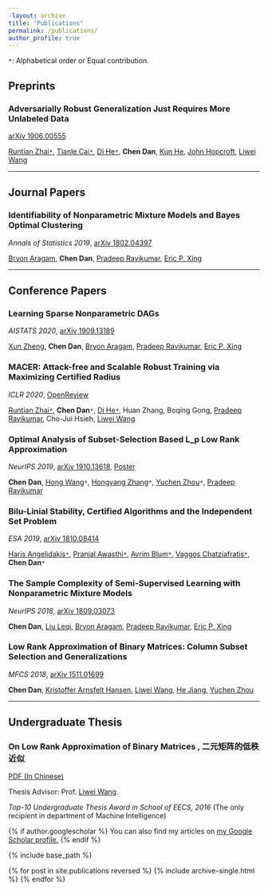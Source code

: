 ```yaml
---
-layout: archive
title: "Publications"
permalink: /publications/
author_profile: true
---
```

`*`: Alphabetical order or Equal contribution.

## Preprints

### Adversarially Robust Generalization Just Requires More Unlabeled Data

[arXiv 1906.00555](https://arxiv.org/abs/1906.00555)

[Runtian Zhai`*`](http://www.runtianzhai.com/), [Tianle Cai`*`](http://tianle.website/), [Di He`*`](https://www.microsoft.com/en-us/research/people/dihe/), **Chen Dan**, [Kun He](http://faculty.hust.edu.cn/hekun/en/index.htm), [John Hopcroft](https://www.cs.cornell.edu/jeh/), [Liwei Wang](http://www.cis.pku.edu.cn/faculty/vision/wangliwei/)

---
## Journal Papers

### Identifiability of Nonparametric Mixture Models and Bayes Optimal Clustering

*Annals of Statistics 2019*, [arXiv 1802.04397](https://arxiv.org/abs/1802.04397)

[Bryon Aragam](https://www.bryonaragam.com/), **Chen Dan**, [Pradeep Ravikumar](https://www.cs.cmu.edu/~pradeepr/), [Eric P. Xing](http://www.cs.cmu.edu/~epxing/)

---

## Conference Papers

### Learning Sparse Nonparametric DAGs

*AISTATS 2020*, [arXiv 1909.13189](http://arxiv.org/abs/1909.13189)

[Xun Zheng](http://www.cs.cmu.edu/~xunzheng/), **Chen Dan**, [Bryon Aragam](https://www.bryonaragam.com/), [Pradeep Ravikumar](https://www.cs.cmu.edu/~pradeepr/), [Eric P. Xing](http://www.cs.cmu.edu/~epxing/)

### MACER: Attack-free and Scalable Robust Training via Maximizing Certified Radius

*ICLR 2020*, [OpenReview](https://openreview.net/forum?id=rJx1Na4Fwr)

[Runtian Zhai`*`](http://www.runtianzhai.com/), **Chen Dan**`*`, [Di He`*`](https://www.microsoft.com/en-us/research/people/dihe/), Huan Zhang, Boqing Gong, [Pradeep Ravikumar](https://www.cs.cmu.edu/~pradeepr/), Cho-Jui Hsieh, [Liwei Wang](http://www.cis.pku.edu.cn/faculty/vision/wangliwei/)

### Optimal Analysis of Subset-Selection Based L_p Low Rank Approximation

*NeurIPS 2019*, [arXiv 1910.13618](https://arxiv.org/abs/1910.13618), [Poster](https://chendancmu.github.io/files/NeurIPS_Lp_poster.pdf)

**Chen Dan**, [Hong Wang](https://sites.google.com/view/hongwang/home)`*`, [Hongyang Zhang](https://www.cs.cmu.edu/~hongyanz/)`*`, [Yuchen Zhou](https://stat.wisc.edu/staff/zhou-yuchen/)`*`, [Pradeep Ravikumar](https://www.cs.cmu.edu/~pradeepr/)

### Bilu-Linial Stability, Certified Algorithms and the Independent Set Problem

*ESA 2019*,  [arXiv 1810.08414](https://arxiv.org/abs/1810.08414)

[Haris Angelidakis`*`](http://n.ethz.ch/~angelidc/), [Pranjal Awasthi`*`](https://www.cs.rutgers.edu/~pa336/), [Avrim Blum`*`](https://ttic.uchicago.edu/~avrim/), [Vaggos Chatziafratis`*`](https://cs.stanford.edu/~vaggos/), **Chen Dan**`*`

### The Sample Complexity of Semi-Supervised Learning with Nonparametric Mixture Models

*NeurIPS 2018*, [arXiv 1809.03073](https://arxiv.org/abs/1809.03073)

**Chen Dan**, [Liu Leqi](https://www.cs.cmu.edu/~leqil/), [Bryon Aragam](https://www.bryonaragam.com/), [Pradeep Ravikumar](https://www.cs.cmu.edu/~pradeepr/), [Eric P. Xing](http://www.cs.cmu.edu/~epxing/)

### Low Rank Approximation of Binary Matrices: Column Subset Selection and Generalizations

*MFCS 2018*, [arXiv 1511.01699](https://arxiv.org/abs/1511.01699)

**Chen Dan**, [Kristoffer Arnsfelt Hansen](http://www.cs.au.dk/~arnsfelt/), [Liwei Wang](http://www.cis.pku.edu.cn/faculty/vision/wangliwei/), [He Jiang](https://scholar.google.com/citations?user=CnAuFCYAAAAJ&hl=en), [Yuchen Zhou](https://stat.wisc.edu/staff/zhou-yuchen/)

---

## Undergraduate Thesis

### On Low Rank Approximation of Binary Matrices , 二元矩阵的低秩近似

[PDF (In Chinese)](https://chendancmu.github.io/files/pkuthss.pdf)

Thesis Advisor: Prof. [Liwei Wang](http://www.cis.pku.edu.cn/faculty/vision/wangliwei/).

*Top-10 Undergraduate Thesis Award in School of EECS, 2016*
(The only recipient in department of Machine Intelligence)

{% if author.googlescholar %}
  You can also find my articles on <u><a href="{{author.googlescholar}}">my Google Scholar profile</a>.</u>
{% endif %}

{% include base_path %}

{% for post in site.publications reversed %}
  {% include archive-single.html %}
{% endfor %}

